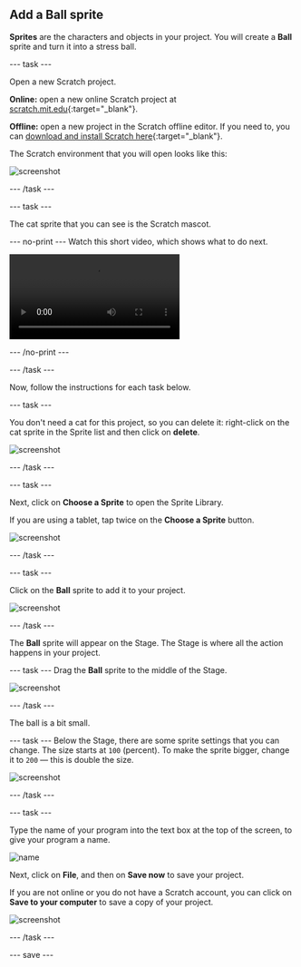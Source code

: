 ## Add a Ball sprite

__Sprites__ are the characters and objects in your project. You will create a **Ball** sprite and turn it into a stress ball.

--- task ---

Open a new Scratch project.

**Online:** open a new online Scratch project at [scratch.mit.edu](https://scratch.mit.edu/projects/editor){:target="_blank"}.

**Offline:** open a new project in the Scratch offline editor. If you need to, you can [download and install Scratch here](https://scratch.mit.edu/download){:target="_blank"}.

The Scratch environment that you will open looks like this:

![screenshot](images/balls-scratch.png)

--- /task ---

--- task ---

The cat sprite that you can see is the Scratch mascot.

--- no-print ---
Watch this short video, which shows what to do next.

![screenshot](resources/balls-step2.mp4) 

--- /no-print ---

--- /task ---

Now, follow the instructions for each task below.

--- task ---

You don't need a cat for this project, so you can delete it: right-click on the cat sprite in the Sprite list and then click on **delete**.

![screenshot](images/balls-delete-annotated.png)

--- /task ---

--- task ---

Next, click on **Choose a Sprite** to open the Sprite Library.

If you are using a tablet, tap twice on the **Choose a Sprite** button.

![screenshot](images/balls-choose-sprite.png)

--- /task ---

--- task ---

Click on the **Ball** sprite to add it to your project.

![screenshot](images/balls-sprite-ball.png)

--- /task ---

The **Ball** sprite will appear on the Stage. The Stage is where all the action happens in your project.

--- task ---
Drag the **Ball** sprite to the middle of the Stage.

![screenshot](images/balls-stage-ball.png)

--- /task ---

The ball is a bit small.

--- task ---
Below the Stage, there are some sprite settings that you can change. The size starts at `100` (percent). To make the sprite bigger, change it to `200` — this is double the size.  

![screenshot](images/balls-size-200.png)

--- /task ---

--- task ---

Type the name of your program into the text box at the top of the screen, to give your program a name.

![name](images/balls-name-annotated.png)

Next, click on **File**, and then on **Save now** to save your project.

If you are not online or you do not have a Scratch account, you can click on **Save to your computer** to save a copy of your project.

![screenshot](images/balls-save.png)

--- /task ---

--- save ---
